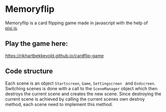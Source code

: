 # Memoryflip

Memoryflip is a card flipping game made in javascript with the help of [pixi.js](http://www.pixijs.com/).

## Play the game here: ##
https://rikhartbekkevold.github.io/cardflip-game

## Code structure ##

Each scene is an object ``` Startscreen ```, ``` Game ```, ```Settingscreen ``` and ``` Endscreen ```. Switching scenes is done with a call to the ``` SceneManager ``` object which
then destroys the current scene and creates the new scene. Since destroying the current scene is achieved by calling the current scenes own destroy method, each scene need to implement
this method.
